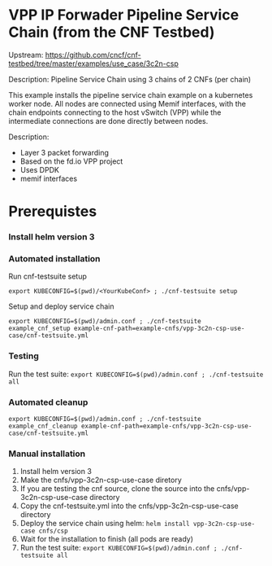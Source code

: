 # VPP IP Forwader Pipeline Service Chain (from the CNF Testbed)

Upstream: https://github.com/cncf/cnf-testbed/tree/master/examples/use_case/3c2n-csp

Description:  Pipeline Service Chain using  3 chains of 2 CNFs (per chain)

This example installs the pipeline service chain example on a kubernetes worker node. All nodes are connected using Memif interfaces, with the chain endpoints connecting to the host vSwitch (VPP) while the intermediate connections are done directly between nodes.

Description:
- Layer 3 packet forwarding
- Based on the fd.io VPP project
- Uses DPDK
- memif interfaces

# Prerequistes
### Install helm version 3

### Automated installation
Run cnf-testsuite setup 
```
export KUBECONFIG=$(pwd)/<YourKubeConf> ; ./cnf-testsuite setup
```

Setup and deploy  service chain
```
export KUBECONFIG=$(pwd)/admin.conf ; ./cnf-testsuite example_cnf_setup example-cnf-path=example-cnfs/vpp-3c2n-csp-use-case/cnf-testsuite.yml
```

### Testing
Run the test suite: `export KUBECONFIG=$(pwd)/admin.conf ; ./cnf-testsuite all`

### Automated cleanup
```
export KUBECONFIG=$(pwd)/admin.conf ; ./cnf-testsuite example_cnf_cleanup example-cnf-path=example-cnfs/vpp-3c2n-csp-use-case/cnf-testsuite.yml
```

### Manual installation
1. Install helm version 3
1. Make the cnfs/vpp-3c2n-csp-use-case diretory 
1. If you are testing the cnf source, clone the source into the cnfs/vpp-3c2n-csp-use-case directory
1. Copy the cnf-testsuite.yml into the cnfs/vpp-3c2n-csp-use-case directory
1. Deploy the service chain using helm: `helm install vpp-3c2n-csp-use-case cnfs/csp`
1. Wait for the installation to finish (all pods are ready)
1. Run the test suite: `export KUBECONFIG=$(pwd)/admin.conf ; ./cnf-testsuite all`
  
